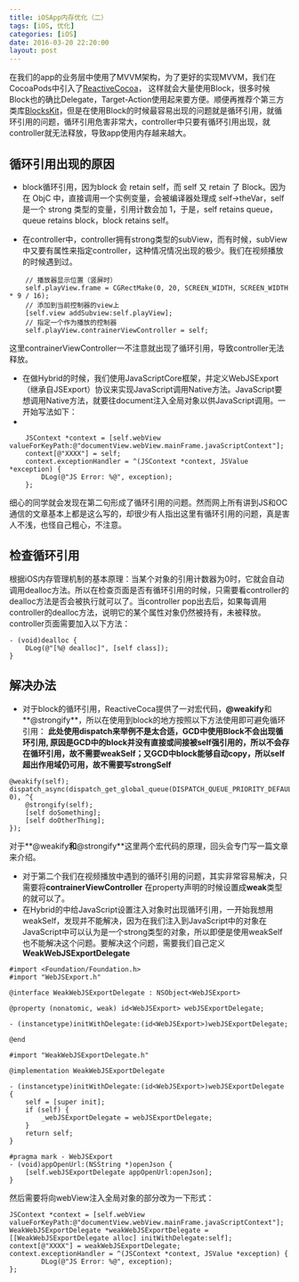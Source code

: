 ```yaml
---
title: iOSApp内存优化（二）
tags: [iOS, 优化]
categories: [iOS]
date: 2016-03-20 22:20:00
layout: post
---
```


在我们的app的业务层中使用了MVVM架构，为了更好的实现MVVM，我们在CocoaPods中引入了[ReactiveCocoa](https://github.com/CocoaPods/CocoaPods)， 这样就会大量使用Block，很多时候Block也的确比Delegate，Target-Action使用起来要方便。顺便再推荐个第三方类库[BlocksKit](https://github.com/zwaldowski/BlocksKit)，但是在使用Block的时候最容易出现的问题就是循环引用，就循环引用的问题，循环引用危害非常大，controller中只要有循环引用出现，就controller就无法释放，导致app使用内存越来越大。

## 循环引用出现的原因

- block循环引用，因为block 会 retain self，而 self 又 retain 了 Block。因为在 ObjC 中，直接调用一个实例变量，会被编译器处理成 self->theVar，self 是一个 strong 类型的变量，引用计数会加 1，于是，self retains queue， queue retains block，block retains self。

- 在controller中，controller拥有strong类型的subView，而有时候，subView中又要有属性来指定controller，这种情况情况出现的极少。我们在视频播放的时候遇到过。

```objc
    // 播放器显示位置（竖屏时）
    self.playView.frame = CGRectMake(0, 20, SCREEN_WIDTH, SCREEN_WIDTH * 9 / 16);
    // 添加到当前控制器的view上
    [self.view addSubview:self.playView];
    // 指定一个作为播放的控制器
    self.playView.contrainerViewController = self;
```

这里contrainerViewController一不注意就出现了循环引用，导致controller无法释放。
- 在做Hybrid的时候，我们使用JavaScriptCore框架，并定义WebJSExport（继承自JSExport）协议来实现JavaScript调用Native方法。JavaScript要想调用Native方法，就要往document注入全局对象以供JavaScript调用。一开始写法如下：
- 
```objc
    JSContext *context = [self.webView valueForKeyPath:@"documentView.webView.mainFrame.javaScriptContext"];
    context[@"XXXX"] = self;
    context.exceptionHandler = ^(JSContext *context, JSValue *exception) {
        DLog(@"JS Error: %@", exception);
    };
```

细心的同学就会发现在第二句形成了循环引用的问题。然而网上所有讲到JS和OC通信的文章基本上都是这么写的，却很少有人指出这里有循环引用的问题，真是害人不浅，也怪自己粗心，不注意。

## 检查循环引用

根据iOS内存管理机制的基本原理：当某个对象的引用计数器为0时，它就会自动调用dealloc方法。所以在检查页面是否有循环引用的时候，只需要看controller的dealloc方法是否会被执行就可以了。当controller pop出去后，如果每调用controller的dealloc方法，说明它的某个属性对象仍然被持有，未被释放。controller页面需要加入以下方法：

```objc
- (void)dealloc {
    DLog(@"[%@ dealloc]", [self class]);
}
```

## 解决办法

- 对于block的循环引用，ReactiveCoca提供了一对宏代码，**@weakify**和**@strongify**，所以在使用到block的地方按照以下方法使用即可避免循环引用：
**此处使用dispatch来举例不是太合适，GCD中使用Block不会出现循环引用, 原因是GCD中的block并没有直接或间接被self强引用的，所以不会存在循环引用，故不需要weakSelf；又GCD中block能够自动copy，所以self超出作用域仍可用，故不需要写strongSelf**

```objc
@weakify(self);  
dispatch_async(dispatch_get_global_queue(DISPATCH_QUEUE_PRIORITY_DEFAULT, 0), ^{
	@strongify(self);
	[self doSomething];
	[self doOtherThing];
});
```

对于**@weakify**和**@strongify**这里两个宏代码的原理，回头会专门写一篇文章来介绍。
- 对于第二个我们在视频播放中遇到的循环引用的问题，其实非常容易解决，只需要将**contrainerViewController** 在property声明的时候设置成**weak**类型的就可以了。
- 在Hybrid的中给JavaScript设置注入对象时出现循环引用，一开始我想用weakSelf，发现并不能解决，因为在我们注入到JavaScript中的对象在JavaScript中可以认为是一个strong类型的对象，所以即便是使用weakSelf也不能解决这个问题。要解决这个问题，需要我们自己定义**WeakWebJSExportDelegate**

```objc
#import <Foundation/Foundation.h>
#import "WebJSExport.h"

@interface WeakWebJSExportDelegate : NSObject<WebJSExport>

@property (nonatomic, weak) id<WebJSExport> webJSExportDelegate;

- (instancetype)initWithDelegate:(id<WebJSExport>)webJSExportDelegate;

@end
```

```objc
#import "WeakWebJSExportDelegate.h"

@implementation WeakWebJSExportDelegate

- (instancetype)initWithDelegate:(id<WebJSExport>)webJSExportDelegate {
    self = [super init];
    if (self) {
        _webJSExportDelegate = webJSExportDelegate;
    }
    return self;
}

#pragma mark - WebJSExport
- (void)appOpenUrl:(NSString *)openJson {
    [self.webJSExportDelegate appOpenUrl:openJson];
}
```

然后需要将向webView注入全局对象的部分改为一下形式：

```objc
JSContext *context = [self.webView valueForKeyPath:@"documentView.webView.mainFrame.javaScriptContext"];
WeakWebJSExportDelegate *weakWebJSExportDelegate = [[WeakWebJSExportDelegate alloc] initWithDelegate:self];
context[@"XXXX"] = weakWebJSExportDelegate;
context.exceptionHandler = ^(JSContext *context, JSValue *exception) {
        DLog(@"JS Error: %@", exception);
};
```